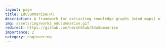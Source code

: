 ```yaml
---
layout: page
title: EduSummarise🧙‍♂️🔮
description: A framework for extracting knowledge graphs (mind maps) of concepts discussed in video lectures
img: assets/img/work2_edusummarise.gif
redirect: https://github.com/harshkhub/EduSummarise
importance: 2
category: engineering
---
```

